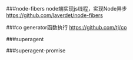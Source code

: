 ###node-fibers
node端实现js线程，实现Node异步
https://github.com/laverdet/node-fibers

###co
generator函数执行
https://github.com/tj/co

###superagent

###superagent-promise